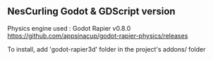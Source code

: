 ## NesCurling Godot & GDScript version

Physics engine used : 
Godot Rapier v0.8.0
https://github.com/appsinacup/godot-rapier-physics/releases

To install, add 'godot-rapier3d' folder in the project's addons/ folder